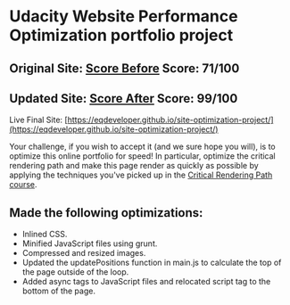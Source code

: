 # Udacity Website Performance Optimization portfolio project

## Original Site: [Score Before](https://developers.google.com/speed/pagespeed/insights/?url=https%3A%2F%2Feqdeveloper.github.io%2Fsite-optimization-original%2F) Score: 71/100

## Updated Site: [Score After](https://developers.google.com/speed/pagespeed/insights/?url=https%3A%2F%2Feqdeveloper.github.io%2Fsite-optimization-project%2F) Score: 99/100

Live Final Site: [https://eqdeveloper.github.io/site-optimization-project/](https://eqdeveloper.github.io/site-optimization-project/)

Your challenge, if you wish to accept it (and we sure hope you will), is to optimize this online portfolio for speed! In particular, optimize the critical rendering path and make this page render as quickly as possible by applying the techniques you've picked up in the [Critical Rendering Path course](https://www.udacity.com/course/ud884).

## Made the following optimizations:
- Inlined CSS.
- Minified JavaScript files using grunt.
- Compressed and resized images.
- Updated the updatePositions function in main.js to calculate the top of the page outside of the loop.
- Added async tags to JavaScript files and relocated script tag to the bottom of the page.
